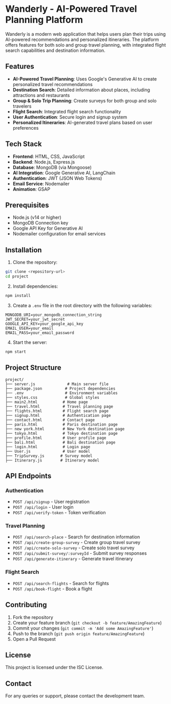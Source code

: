 # Wanderly - AI-Powered Travel Planning Platform

Wanderly is a modern web application that helps users plan their trips using AI-powered recommendations and personalized itineraries. The platform offers features for both solo and group travel planning, with integrated flight search capabilities and destination information.

## Features

- **AI-Powered Travel Planning**: Uses Google's Generative AI to create personalized travel recommendations
- **Destination Search**: Detailed information about places, including attractions and restaurants
- **Group & Solo Trip Planning**: Create surveys for both group and solo travelers
- **Flight Search**: Integrated flight search functionality
- **User Authentication**: Secure login and signup system
- **Personalized Itineraries**: AI-generated travel plans based on user preferences

## Tech Stack

- **Frontend**: HTML, CSS, JavaScript
- **Backend**: Node.js, Express.js
- **Database**: MongoDB (via Mongoose)
- **AI Integration**: Google Generative AI, LangChain
- **Authentication**: JWT (JSON Web Tokens)
- **Email Service**: Nodemailer
- **Animation**: GSAP

## Prerequisites

- Node.js (v14 or higher)
- MongoDB Connection key
- Google API Key for Generative AI
- Nodemailer configuration for email services

## Installation

1. Clone the repository:
```bash
git clone <repository-url>
cd project
```

2. Install dependencies:
```bash
npm install
```

3. Create a `.env` file in the root directory with the following variables:
```
MONGODB_URI=your_mongodb_connection_string
JWT_SECRET=your_jwt_secret
GOOGLE_API_KEY=your_google_api_key
EMAIL_USER=your_email
EMAIL_PASS=your_email_password
```

4. Start the server:
```bash
npm start
```

## Project Structure

```
project/
├── server.js              # Main server file
├── package.json          # Project dependencies
├── .env                  # Environment variables
├── styles.css            # Global styles
├── main2.html           # Home page
├── travel.html          # Travel planning page
├── flights.html         # Flight search page
├── signup.html          # Authentication page
├── contact.html         # Contact page
├── paris.html           # Paris destination page
├── new york.html        # New York destination page
├── tokyo.html           # Tokyo destination page
├── profile.html         # User profile page
├── bali.html            # Bali destination page
├── login.html           # Login page
├── User.js              # User model
├── TripSurvey.js       # Survey model
├── Itinerary.js        # Itinerary model
```

## API Endpoints

### Authentication
- `POST /api/signup` - User registration
- `POST /api/login` - User login
- `POST /api/verify-token` - Token verification

### Travel Planning
- `POST /api/search-place` - Search for destination information
- `POST /api/create-group-survey` - Create group travel survey
- `POST /api/create-solo-survey` - Create solo travel survey
- `POST /api/submit-survey/:surveyId` - Submit survey responses
- `POST /api/generate-itinerary` - Generate travel itinerary

### Flight Search
- `POST /api/search-flights` - Search for flights
- `POST /api/book-flight` - Book a flight

## Contributing

1. Fork the repository
2. Create your feature branch (`git checkout -b feature/AmazingFeature`)
3. Commit your changes (`git commit -m 'Add some AmazingFeature'`)
4. Push to the branch (`git push origin feature/AmazingFeature`)
5. Open a Pull Request

## License

This project is licensed under the ISC License.

## Contact

For any queries or support, please contact the development team. 
